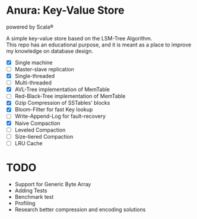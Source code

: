 # Anura: Key-Value Store
powered by Scala®

A simple key-value store based on the LSM-Tree Algorithm.    
This repo has an educational purpose, 
and it is meant as a place to improve my knowledge on database design.  

- [x] Single machine
- [ ] Master-slave replication
- [x] Single-threaded
- [ ] Multi-threaded
- [x] AVL-Tree implementation of MemTable
- [ ] Red-Black-Tree implementation of MemTable
- [x] Gzip Compression of SSTables' blocks
- [x] Bloom-Filter for fast Key lookup
- [ ] Write-Append-Log for fault-recovery
- [x] Naive Compaction
- [ ] Leveled Compaction
- [ ] Size-tiered Compaction
- [ ] LRU Cache    

# TODO
- Support for Generic Byte Array
- Adding Tests
- Benchmark test
- Profiling
- Research better compression and encoding solutions
